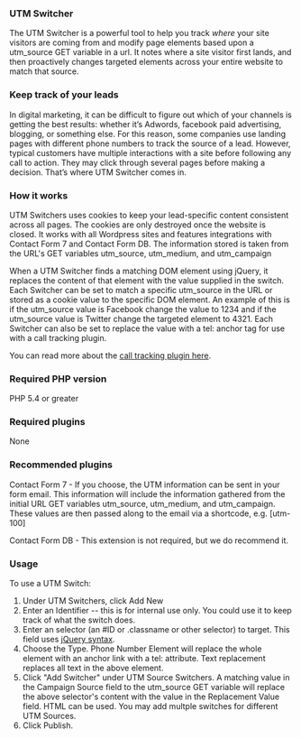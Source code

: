 ### UTM Switcher

The UTM Switcher is a powerful tool to help you track _where_ your site visitors are coming from and modify page elements based upon a utm_source GET variable in a url. It notes where a site visitor first lands, and then proactively changes targeted elements across your entire website to match that source.

### Keep track of your leads

In digital marketing, it can be difficult to figure out which of your channels is getting the best results: whether it’s Adwords, facebook paid advertising, blogging, or something else. For this reason, some companies use landing pages with different phone numbers to track the source of a lead. However, typical customers have multiple interactions with a site before following any call to action. They may click through several pages before making a decision. That’s where UTM Switcher comes in.

### How it works

UTM Switchers uses cookies to keep your lead-specific content consistent across all pages. The cookies are only destroyed once the website is closed. It works with all Wordpress sites and features integrations with Contact Form 7 and Contact Form DB. The information stored is taken from the URL's GET variables utm_source, utm_medium, and utm_campaign

When a UTM Switcher finds a matching DOM element using jQuery, it replaces the content of that element with the value supplied in the switch. Each Switcher can be set to match a specific utm_source in the URL or stored as a cookie value to the specific DOM element. An example of this is if the utm_source value is Facebook change the value to 1234 and if the utm_source value is Twitter change the targeted element to 4321. Each Switcher can also be set to replace the value with a tel: anchor tag for use with a call tracking plugin.

You can read more about the [call tracking plugin here](https://www.betoplocal.com/call-tracking-plugin/).

### Required PHP version
PHP 5.4 or greater

### Required plugins

None

### Recommended plugins

Contact Form 7 - If you choose, the UTM information can be sent in your form email. This information will include the information gathered from the initial URL GET variables utm_source, utm_medium, and utm_campaign. These values are then passed along to the email via a shortcode, e.g. [utm-100] 

Contact Form DB - This extension is not required, but we do recommend it.

### Usage

To use a UTM Switch:

1. Under UTM Switchers, click Add New
1. Enter an Identifier -- this is for internal use only. You could use it to keep track of what the switch does.
1. Enter an selector (an #ID or .classname or other selector) to target. This field uses [jQuery syntax](http://api.jquery.com/category/selectors/).
1. Choose the Type. Phone Number Element will replace the whole element with an anchor link with a tel: attribute. Text replacement replaces all text in the above element.
1. Click "Add Switcher" under UTM Source Switchers. A matching value in the Campaign Source field to the utm_source GET variable will replace the above selector's content with the value in the Replacement Value field. HTML can be used. You may add multple switches for different UTM Sources.
1. Click Publish.